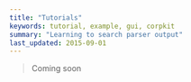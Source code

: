 ```yaml
---
title: "Tutorials"
keywords: tutorial, example, gui, corpkit
summary: "Learning to search parser output"
last_updated: 2015-09-01
---
```


> Coming soon